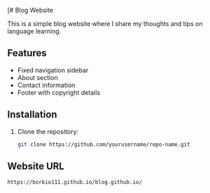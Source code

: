 [# Blog Website

This is a simple blog website where I share my thoughts and tips on language learning.

## Features

- Fixed navigation sidebar
- About section
- Contact information
- Footer with copyright details

## Installation

1. Clone the repository:
   ```bash
   git clone https://github.com/yourusername/repo-name.git
   ```
## Website URL
   ```bash
   https://borkio111.github.io/blog.github.io/
